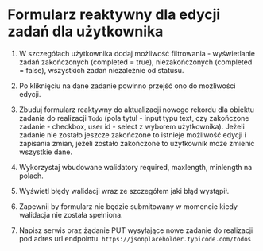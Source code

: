 # Formularz reaktywny dla edycji zadań dla użytkownika

1. W szczegółach użytkownika dodaj możliwość filtrowania - wyświetlanie zadań zakończonych (completed = true), niezakończonych (completed = false), wszystkich zadań niezależnie od statusu.

2. Po kliknięciu na dane zadanie powinno przejść ono do możliwości edycji.

3. Zbuduj formularz reaktywny do aktualizacji nowego rekordu dla obiektu zadania do realizacji `Todo` (pola tytuł - input typu text, czy zakończone zadanie - checkbox, user id - select z wyborem użytkownika). Jeżeli zadanie nie zostało jeszcze zakończone to istnieje możliwość edycji i zapisania zmian, jeżeli zostało zakończone to użytkownik może zmienić wszystkie dane.

4. Wykorzystaj wbudowane walidatory required, maxlength, minlength na polach.

5. Wyświetl błędy walidacji wraz ze szczegółem jaki błąd wystąpił.

6. Zapewnij by formularz nie będzie submitowany w momencie kiedy walidacja nie została spełniona.

7. Napisz serwis oraz żądanie PUT wysyłające nowe zadanie do realizacji pod adres url endpointu.
`https://jsonplaceholder.typicode.com/todos`
